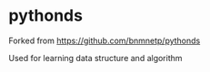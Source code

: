 pythonds
===============

Forked from https://github.com/bnmnetp/pythonds

Used for learning data structure and algorithm

